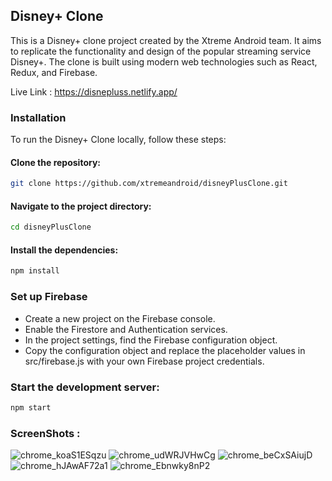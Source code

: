 ## Disney+ Clone
This is a Disney+ clone project created by the Xtreme Android team. It aims to replicate the functionality and design of the popular streaming service Disney+. The clone is built using modern web technologies such as React, Redux, and Firebase.

Live Link : https://disnepluss.netlify.app/

### Installation
To run the Disney+ Clone locally, follow these steps:

#### Clone the repository:

```bash
git clone https://github.com/xtremeandroid/disneyPlusClone.git
```

#### Navigate to the project directory:

```bash
cd disneyPlusClone
```

#### Install the dependencies:
```bash
npm install
```

### Set up Firebase
* Create a new project on the Firebase console.
* Enable the Firestore and Authentication services.
* In the project settings, find the Firebase configuration object.  
* Copy the configuration object and replace the placeholder values in src/firebase.js with your own Firebase project credentials.

### Start the development server:

```bash
npm start
```

### ScreenShots :

![chrome_koaS1ESqzu](https://github.com/xtremeandroid/disneyPlusClone/assets/62198074/ad89688b-f970-4aa5-b794-15b61a98a08d)
![chrome_udWRJVHwCg](https://github.com/xtremeandroid/disneyPlusClone/assets/62198074/f04180d5-087d-4d84-b971-df521aeb0803)
![chrome_beCxSAiujD](https://github.com/xtremeandroid/disneyPlusClone/assets/62198074/5d366adc-df5e-4145-9873-a14a0e53cc63)
![chrome_hJAwAF72a1](https://github.com/xtremeandroid/disneyPlusClone/assets/62198074/ed5d890d-a088-40a4-abcf-3ad3e99b952f)
![chrome_Ebnwky8nP2](https://github.com/xtremeandroid/disneyPlusClone/assets/62198074/d71c92e1-2da0-4be1-8bed-5b746005492a)




